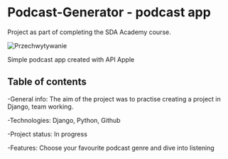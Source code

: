 # Podcast-Generator - podcast app
Project as part of completing the SDA Academy course.

![Przechwytywanie](https://github.com/PiotrKaminski21/Podcast-Generator/assets/118756898/2142e7c4-a42a-42c5-b88f-e3d9543a9cd8)

Simple podcast app created with API Apple

## Table of contents

-General info:
The aim of the project was to practise creating a project in Django, team working.

-Technologies:
Django, Python, Github

-Project status:
In progress

-Features:
Choose your favourite podcast genre and dive into listening
